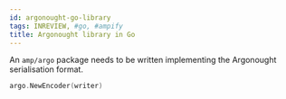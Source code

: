 ```yaml
---
id: argonought-go-library
tags: INREVIEW, #go, #ampify
title: Argonought library in Go
---
```


An `amp/argo` package needs to be written implementing the Argonought serialisation format.

  ```go
argo.NewEncoder(writer)
```